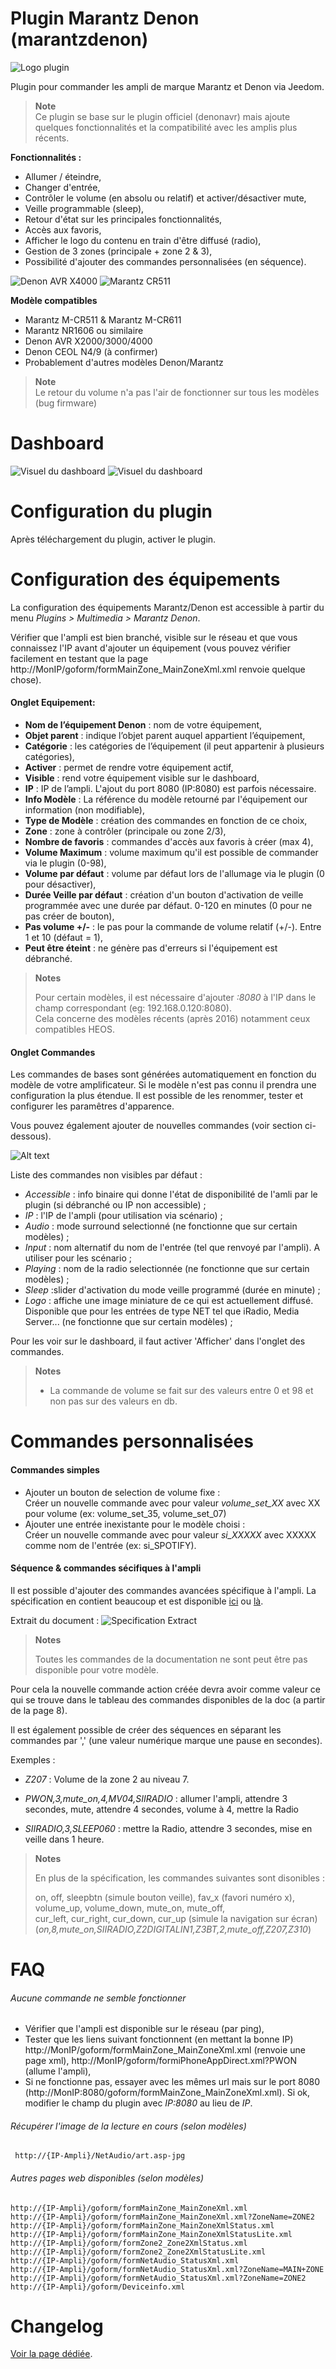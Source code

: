 Plugin Marantz Denon (marantzdenon)
=============================

![Logo plugin](../assets/logoplugin.png "Logo plugin")

Plugin pour commander les ampli de marque Marantz et Denon via Jeedom.

> **Note**  
> Ce plugin se base sur le plugin officiel (denonavr) mais ajoute quelques fonctionnalités et la compatibilité avec les amplis plus récents.


**Fonctionnalités :**

- Allumer / éteindre,
- Changer d'entrée,
- Contrôler le volume (en absolu ou relatif) et activer/désactiver mute,
- Veille programmable (sleep),
- Retour d'état sur les principales fonctionnalités,
- Accès aux favoris,
- Afficher le logo du contenu en train d'être diffusé (radio),
- Gestion de 3 zones (principale + zone 2 & 3),
- Possibilité d'ajouter des commandes personnalisées (en séquence).

![Denon AVR X4000](../assets/ampli1.png "Denon AVR X4000")
![Marantz CR511](../assets/ampli2.png "Marantz CR511")

**Modèle compatibles**
- Marantz M-CR511 & Marantz M-CR611
- Marantz NR1606 ou similaire
- Denon AVR X2000/3000/4000
- Denon CEOL N4/9 (à confirmer)
- Probablement d'autres modèles Denon/Marantz


> **Note**    
> Le retour du volume n'a pas l'air de fonctionner sur tous les modèles (bug firmware)

Dashboard
=======================

![Visuel du dashboard](../assets/dashboard.png "Visuel du dashboard")
![Visuel du dashboard](../assets/dashboard2.png "Visuel du dashboard 2")

Configuration du plugin
=======================

Après téléchargement du plugin, activer le plugin.

Configuration des équipements
=============================

La configuration des équipements Marantz/Denon est accessible à partir du menu *Plugins > Multimedia > Marantz Denon*.

Vérifier que l'ampli est bien branché, visible sur le réseau et que vous connaissez l'IP avant d'ajouter un équipement (vous pouvez vérifier facilement en testant que la page http://MonIP/goform/formMainZone_MainZoneXml.xml renvoie quelque chose).

#### Onglet Equipement:

-   **Nom de l’équipement Denon** : nom de votre équipement,
-   **Objet parent** : indique l’objet parent auquel appartient
    l’équipement,
-   **Catégorie** : les catégories de l’équipement (il peut appartenir à
    plusieurs catégories),
-   **Activer** : permet de rendre votre équipement actif,
-   **Visible** : rend votre équipement visible sur le dashboard,
-   **IP** : IP de l’ampli. L'ajout du port 8080 (IP:8080) est parfois nécessaire.
-   **Info Modèle** : La référence du modèle retourné par l'équipement our information (non modifiable),
-   **Type de Modèle** : création des commandes en fonction de ce choix,
-   **Zone** : zone à contrôler (principale ou zone 2/3),
-   **Nombre de favoris** : commandes d'accès aux favoris à créer (max 4),
-   **Volume Maximum** : volume maximum qu'il est possible de commander via le plugin (0-98),
-   **Volume par défaut** : volume par défaut lors de l'allumage via le plugin (0 pour désactiver),
-   **Durée Veille par défaut** : création d'un bouton d'activation de veille programmée avec une durée par défaut. 0-120 en minutes (0 pour ne pas créer de bouton),
-   **Pas volume +/-** : le pas pour la commande de volume relatif (+/-). Entre 1 et 10 (défaut = 1),
-   **Peut être éteint** : ne génère pas d'erreurs si l'équipement est débranché.

> **Notes**
>
> Pour certain modèles, il est nécessaire d'ajouter *:8080* à l'IP dans le champ correspondant (eg: 192.168.0.120:8080).   
> Cela concerne des modèles récents (après 2016) notamment ceux compatibles HEOS.


#### Onglet Commandes

Les commandes de bases sont générées automatiquement en fonction du modèle de
votre amplificateur. Si le modèle n'est pas connu il prendra une configuration la plus étendue.
Il est possible de les renommer, tester et configurer les paramêtres d'apparence.

Vous pouvez également ajouter de nouvelles commandes (voir section ci-dessous).

![Alt text](../assets/command.png "Custom command")

Liste des commandes non visibles par défaut :
- *Accessible* : info binaire qui donne l'état de disponibilité de l'amli par le plugin (si débranché ou IP non accessible) ;
- *IP* : l'IP de l'ampli (pour utilisation via scénario) ;
- *Audio* : mode surround selectionné (ne fonctionne que sur certain modèles) ;
- *Input* : nom alternatif du nom de l'entrée (tel que renvoyé par l'ampli). A utiliser pour les scénario ;
- *Playing* : nom de la radio selectionnée (ne fonctionne que sur certain modèles) ;
- *Sleep* :slider d'activation du mode veille programmé (durée en minute) ;
- *Logo* : affiche une image miniature de ce qui est actuellement diffusé. Disponible que pour les entrées de type NET tel que iRadio, Media Server... (ne fonctionne que sur certain modèles) ;

Pour les voir sur le dashboard, il faut activer 'Afficher' dans l'onglet des commandes.

> **Notes**
>
> - La commande de volume se fait sur des valeurs entre 0 et 98 et non pas sur des valeurs en db.


Commandes personnalisées
=============================

#### Commandes simples

- Ajouter un bouton de selection de volume fixe :   
Créer un nouvelle commande avec pour valeur *volume_set_XX* avec XX pour volume (ex: volume_set_35, volume_set_07)
- Ajouter une entrée inexistante pour le modèle choisi :   
Créer un nouvelle commande avec pour valeur *si_XXXXX* avec XXXXX comme nom de l'entrée (ex: si_SPOTIFY).

#### Séquence & commandes sécifiques à l'ampli

Il est possible d'ajouter des commandes avancées spécifique à l'ampli. La spécification en contient beaucoup et est disponible <a target="_blank" href="../assets/AVRX4000_PROTOCOL(10_3_0)_V03.pdf">ici</a> ou <a target="_blank" href="https://usa.denon.com/us/product/hometheater/receivers/avrx4000?docname=AVRX4000_PROTOCOL(10%203%200)_V03.pdf">là</a>.

Extrait du document :
![Specification Extract](../assets/spec.png "Specification Extract")

> **Notes**
>
> Toutes les commandes de la documentation ne sont peut être pas disponible pour votre modèle.

Pour cela la nouvelle commande action créée devra avoir comme valeur ce qui se trouve dans le tableau des commandes disponibles de la doc (a partir de la page 8).

Il est également possible de créer des séquences en séparant les commandes par ',' (une valeur numérique marque une pause en secondes).

Exemples :

- *Z207* : Volume de la zone 2 au niveau 7.

- *PWON,3,mute_on,4,MV04,SIIRADIO* : allumer l'ampli, attendre 3 secondes, mute, attendre 4 secondes, volume à 4, mettre la Radio

- *SIIRADIO,3,SLEEP060* : mettre la Radio, attendre 3 secondes, mise en veille dans 1 heure.


> **Notes**
>
> En plus de la spécification, les commandes suivantes sont disonibles :
>
>   on, off, sleepbtn (simule bouton veille), fav_x (favori numéro x),   
>   volume_up, volume_down, mute_on, mute_off,   
>   cur_left, cur_right, cur_down, cur_up (simule la navigation sur écran)    
>  (*on,8,mute_on,SIIRADIO,Z2DIGITALIN1,Z3BT,2,mute_off,Z207,Z310*)



FAQ
=============================

###### Aucune commande ne semble fonctionner

- Vérifier que l'ampli est disponible sur le réseau (par ping),
- Tester que les liens suivant fonctionnent (en mettant la bonne IP) http://MonIP/goform/formMainZone_MainZoneXml.xml (renvoie une page xml), http://MonIP/goform/formiPhoneAppDirect.xml?PWON (allume l'ampli),
- Si ne fonctionne pas, essayer avec les mêmes url mais sur le port 8080 (http://MonIP:8080/goform/formMainZone_MainZoneXml.xml). Si ok, modifier le champ du plugin avec *IP:8080* au lieu de *IP*.

###### Récupérer l'image de la lecture en cours (selon modèles)

```
 http://{IP-Ampli}/NetAudio/art.asp-jpg
```

###### Autres pages web disponibles (selon modèles)

```
http://{IP-Ampli}/goform/formMainZone_MainZoneXml.xml
http://{IP-Ampli}/goform/formMainZone_MainZoneXml.xml?ZoneName=ZONE2
http://{IP-Ampli}/goform/formMainZone_MainZoneXmlStatus.xml
http://{IP-Ampli}/goform/formMainZone_MainZoneXmlStatusLite.xml
http://{IP-Ampli}/goform/formZone2_Zone2XmlStatus.xml
http://{IP-Ampli}/goform/formZone2_Zone2XmlStatusLite.xml
http://{IP-Ampli}/goform/formNetAudio_StatusXml.xml
http://{IP-Ampli}/goform/formNetAudio_StatusXml.xml?ZoneName=MAIN+ZONE
http://{IP-Ampli}/goform/formNetAudio_StatusXml.xml?ZoneName=ZONE2
http://{IP-Ampli}/goform/Deviceinfo.xml
```

Changelog
=============================

[Voir la page dédiée](changelog.md).
